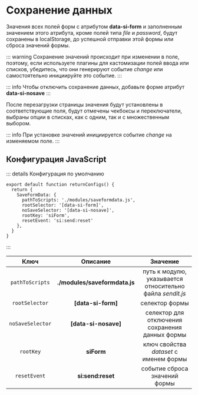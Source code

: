# Сохранение данных

Значения всех полей форм с атрибутом **data-si-form** и заполненным значением этого атрибута, кроме полей типа *file* и *password*, будут сохранены в localStorage,
до успешной отправки этой формы или сброса значений формы.

::: warning
Сохранение значений происходит при изменении в поле, поэтому, если используете плагины для кастомизации полей ввода или
списков, убедитесь, что они генерируют событие *change* или самостоятельно инициируйте это событие.
:::

::: info
Чтобы отключить сохранение данных, добавьте форме атрибут **data-si-nosave**
:::

После перезагрузки страницы значения будут установлены в соответствующие поля, будут отмечены чекбоксы и переключатели, выбраны опции в
списках, как с одним, так и с множественным выбором.

::: info
При установке значений инициируется событие *change* на изменяемом поле.
:::

## Конфигурация JavaScript

::: details Конфигурация по умолчанию

```js:line-numbers{3-12}
export default function returnConfigs() {
  return {
    SaveFormData: {
      pathToScripts: './modules/saveformdata.js',
      rootSelector: '[data-si-form]',
      noSaveSelector: '[data-si-nosave]',
      rootKey: 'siForm',
      resetEvent: 'si:send:reset'
    },
  }
}
```

:::

|       Ключ       |           Описание            |                         Значение                          |
|:----------------:|:-----------------------------:|:---------------------------------------------------------:|
| `pathToScripts`  | **./modules/saveformdata.js** | путь к модулю, указывается относительно файла *sendit.js* |
|  `rootSelector`  |      **[data-si-form]**       |                      селектор формы                       |
| `noSaveSelector` |     **[data-si-nosave]**      |     селектор  для отключения сохранения данных формы      |
|    `rootKey`     |          **siForm**           |          ключ свойства *dataset* с именем формы           |
|   `resetEvent`   |       **si:send:reset**       |               событие сброса значений формы               |

